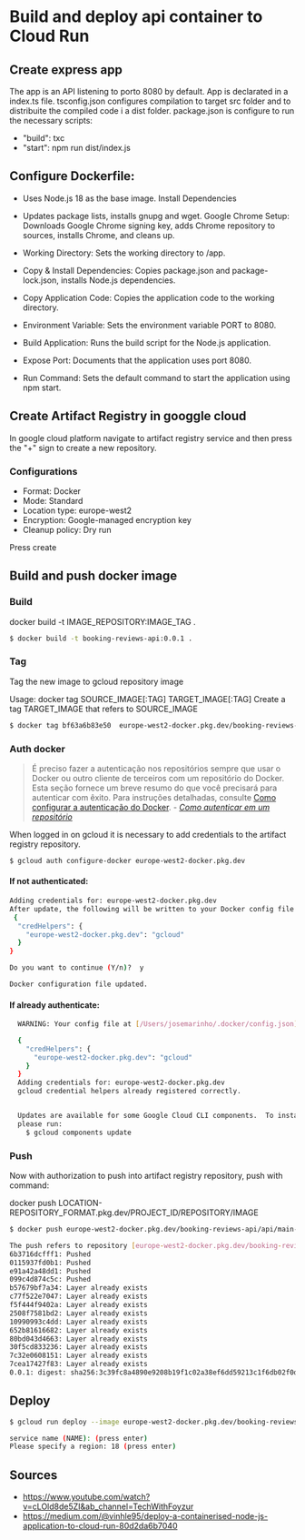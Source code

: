 # Build and deploy api container to Cloud Run

## Create express app

The app is an API listening to porto 8080 by default. App is declarated in a index.ts file.
tsconfig.json configures compilation to target src folder and to distribuite the compiled code  i a dist folder.
package.json is configure to run the necessary scripts:
  - "build": txc
  - "start": npm run dist/index.js 

## Configure Dockerfile:
  - Uses Node.js 18 as the base image.
     Install Dependencies

  - Updates package lists, installs gnupg and wget.
      Google Chrome Setup:
      Downloads Google Chrome signing key, adds Chrome repository to sources, installs Chrome, and cleans up.

  - Working Directory:
      Sets the working directory to /app.

  - Copy & Install Dependencies:
      Copies package.json and package-lock.json, installs Node.js dependencies.

  - Copy Application Code:
      Copies the application code to the working directory.

  - Environment Variable:
      Sets the environment variable PORT to 8080.

  - Build Application:
      Runs the build script for the Node.js application.

  - Expose Port:
      Documents that the application uses port 8080.

  - Run Command:
      Sets the default command to start the application using npm start.

## Create Artifact Registry in googgle cloud

In google cloud platform navigate to artifact registry service and then press the "+" sign to create a new repository.

### Configurations
- Format: Docker
- Mode: Standard
- Location type: europe-west2
- Encryption: Google-managed encryption key
- Cleanup policy: Dry run

Press create

## Build and push docker image

### Build

docker build -t IMAGE_REPOSITORY:IMAGE_TAG .

```sh
$ docker build -t booking-reviews-api:0.0.1 .
```

### Tag

Tag the new image to gcloud repository image

Usage:  docker tag SOURCE_IMAGE[:TAG] TARGET_IMAGE[:TAG]
Create a tag TARGET_IMAGE that refers to SOURCE_IMAGE

```sh
$ docker tag bf63a6b83e50  europe-west2-docker.pkg.dev/booking-reviews-api/api/main-image:0.0.1
```

### Auth docker

> É preciso fazer a autenticação nos repositórios sempre que usar o Docker ou outro cliente de terceiros com um repositório do Docker. Esta seção fornece um breve resumo do que você precisará para autenticar com êxito. Para instruções detalhadas, consulte [Como configurar a autenticação do Docker](https://cloud.google.com/artifact-registry/docs/docker/authentication?hl=pt-br). - [*Como autenticar em um repositório*](https://cloud.google.com/artifact-registry/docs/docker/pushing-and-pulling?hl=pt-br#auth)

When logged in on gcloud it is necessary to add credentials to the artifact registry repository.

```sh
$ gcloud auth configure-docker europe-west2-docker.pkg.dev
```
#### If not authenticated:

```sh
Adding credentials for: europe-west2-docker.pkg.dev
After update, the following will be written to your Docker config file located at [/Users/josemarinho/.docker/config.json]:
 {
  "credHelpers": {
    "europe-west2-docker.pkg.dev": "gcloud"
  }
}

Do you want to continue (Y/n)?  y

Docker configuration file updated.
```

#### If already authenticate:

```sh
  WARNING: Your config file at [/Users/josemarinho/.docker/config.json] contains these credential helper entries:

  {
    "credHelpers": {
      "europe-west2-docker.pkg.dev": "gcloud"
    }
  }
  Adding credentials for: europe-west2-docker.pkg.dev
  gcloud credential helpers already registered correctly.


  Updates are available for some Google Cloud CLI components.  To install them,
  please run:
    $ gcloud components update
```

### Push

Now with authorization to push into artifact registry repository, push with command:

docker push LOCATION-REPOSITORY_FORMAT.pkg.dev/PROJECT_ID/REPOSITORY/IMAGE
```sh
$ docker push europe-west2-docker.pkg.dev/booking-reviews-api/api/main-image:0.0.1

The push refers to repository [europe-west2-docker.pkg.dev/booking-reviews-api/api/main-image]
6b3716dcfff1: Pushed 
0115937fd0b1: Pushed 
e91a42a48dd1: Pushed 
099c4d874c5c: Pushed 
b57679bf7a34: Layer already exists 
c77f522e7047: Layer already exists 
f5f444f9402a: Layer already exists 
2508f7581bd2: Layer already exists 
10990993c4dd: Layer already exists 
652b81616682: Layer already exists 
80bd043d4663: Layer already exists 
30f5cd833236: Layer already exists 
7c32e0608151: Layer already exists 
7cea17427f83: Layer already exists 
0.0.1: digest: sha256:3c39fc8a4890e9208b19f1c02a38ef6dd59213c1f6db02f0dec06f059615a20b size: 3267
```

## Deploy 

```sh
$ gcloud run deploy --image europe-west2-docker.pkg.dev/booking-reviews-api/api/main-image:0.0.1

service name (NAME): (press enter)
Please specify a region: 18 (press enter)
 ```
## Sources

- https://www.youtube.com/watch?v=cLOld8de5ZI&ab_channel=TechWithFoyzur
- https://medium.com/@vinhle95/deploy-a-containerised-node-js-application-to-cloud-run-80d2da6b7040